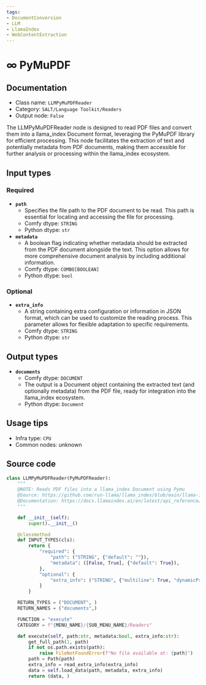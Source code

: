 ```yaml
---
tags:
- DocumentConversion
- LLM
- LlamaIndex
- WebContentExtraction
---
```


# ∞ PyMuPDF
## Documentation
- Class name: `LLMPyMuPDFReader`
- Category: `SALT/Language Toolkit/Readers`
- Output node: `False`

The LLMPyMuPDFReader node is designed to read PDF files and convert them into a llama_index Document format, leveraging the PyMuPDF library for efficient processing. This node facilitates the extraction of text and potentially metadata from PDF documents, making them accessible for further analysis or processing within the llama_index ecosystem.
## Input types
### Required
- **`path`**
    - Specifies the file path to the PDF document to be read. This path is essential for locating and accessing the file for processing.
    - Comfy dtype: `STRING`
    - Python dtype: `str`
- **`metadata`**
    - A boolean flag indicating whether metadata should be extracted from the PDF document alongside the text. This option allows for more comprehensive document analysis by including additional information.
    - Comfy dtype: `COMBO[BOOLEAN]`
    - Python dtype: `bool`
### Optional
- **`extra_info`**
    - A string containing extra configuration or information in JSON format, which can be used to customize the reading process. This parameter allows for flexible adaptation to specific requirements.
    - Comfy dtype: `STRING`
    - Python dtype: `str`
## Output types
- **`documents`**
    - Comfy dtype: `DOCUMENT`
    - The output is a Document object containing the extracted text (and optionally metadata) from the PDF file, ready for integration into the llama_index ecosystem.
    - Python dtype: `Document`
## Usage tips
- Infra type: `CPU`
- Common nodes: unknown


## Source code
```python
class LLMPyMuPDFReader(PyMuPDFReader):
    """
    @NOTE: Reads PDF files into a llama_index Document using Pymu
    @Source: https://github.com/run-llama/llama_index/blob/main/llama-index-integrations/readers/llama-index-readers-file/llama_index/readers/file/pymu_pdf/base.py
    @Documentation: https://docs.llamaindex.ai/en/latest/api_reference/readers/file/#llama_index.readers.file.PyMuPDFReader
    """

    def __init__(self):
        super().__init__()

    @classmethod
    def INPUT_TYPES(cls):
        return {
            "required": {
                "path": ("STRING", {"default": ""}),
                "metadata": ([False, True], {"default": True}),
            },
            "optional": {
                "extra_info": ("STRING", {"multiline": True, "dynamicPrompts": False, "default": "{}"}),
            }
        }

    RETURN_TYPES = ("DOCUMENT", )
    RETURN_NAMES = ("documents",)

    FUNCTION = "execute"
    CATEGORY = f"{MENU_NAME}/{SUB_MENU_NAME}/Readers"

    def execute(self, path:str, metadata:bool, extra_info:str):
        get_full_path(1, path)
        if not os.path.exists(path):
            raise FileNotFoundError(f"No file available at: {path}")
        path = Path(path)
        extra_info = read_extra_info(extra_info)
        data = self.load_data(path, metadata, extra_info)
        return (data, )

```
